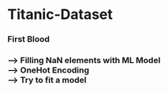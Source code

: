 # Titanic-Dataset
### First Blood
### --> Filling NaN elements with ML Model <br> --> OneHot Encoding <br> --> Try to fit a model
